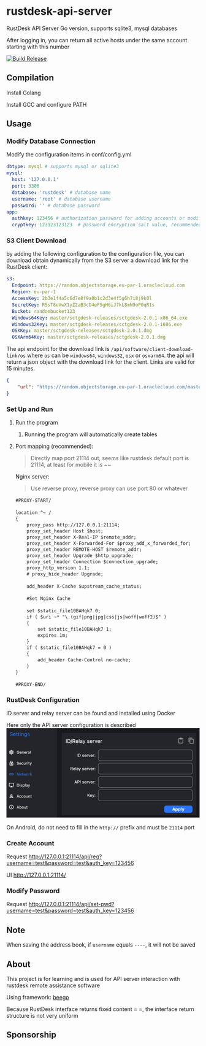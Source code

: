 # rustdesk-api-server

RustDesk API Server Go version, supports sqlite3, mysql databases

After logging in, you can return all active hosts under the same account starting with this number

[![Build Release](https://github.com/sctg-development/rustdesk-api-server/actions/workflows/build.yml/badge.svg)](https://github.com/sctg-development/rustdesk-api-server/actions/workflows/build.yml)

## Compilation

Install Golang

Install GCC and configure PATH

## Usage

### Modify Database Connection

Modify the configuration items in conf/config.yml

```yaml
dbtype: mysql # supports mysql or sqlite3
mysql:
  host: '127.0.0.1'
  port: 3306 
  database: 'rustdesk' # database name
  username: 'root' # database username
  password: '' # database password
app:
  authkey: 123456 # authorization password for adding accounts or modifying passwords
  cryptkey: 123123123123  # password encryption salt value, recommended not to change after the first modification
```

### S3 Client Download
by adding the following configuration to the configuration file, you can download obtain dynamically from the S3 server a download link for the RustDesk client:

```yaml
s3:
  Endpoint: https://random.objectstorage.eu-par-1.oraclecloud.com
  Region: eu-par-1
  AccessKey: 2b3e1f4a5c6d7e8f9a0b1c2d3e4f5g6h7i8j9k0l
  SecretKey: R5sT8uVwX1yZ2aB3cD4eF5gH6iJ7kL8mN9oP0qR1s
  Bucket: randombucket123
  Windows64Key: master/sctgdesk-releases/sctgdesk-2.0.1-x86_64.exe
  Windows32Key: master/sctgdesk-releases/sctgdesk-2.0.1-i686.exe
  OSXKey: master/sctgdesk-releases/sctgdesk-2.0.1.dmg
  OSXArm64Key: master/sctgdesk-releases/sctgdesk-2.0.1.dmg
```

The api endpoint for the download link is `/api/software/client-download-link/os` where `os` can be `windows64`, `windows32`, `osx` or `osxarm64`.
the api will return a json object with the download link for the client. Links are valid for 15 minutes.

```json
{
    "url": "https://random.objectstorage.eu-par-1.oraclecloud.com/master/sctgdesk-2.0.1.dmg?X-Amz-Algorithm=AWS4-HMAC-SHA256&X-Amz-Credential=949a57ffdc586d72961ccab7618b9d58a7372d40%2F20240324%2Feu-marseille-1%2Fs3%2Faws4_request&X-Amz-Date=20240324T175308Z&X-Amz-Expires=900&X-Amz-SignedHeaders=host&x-id=GetObject&X-Amz-Signature=43cebc953df3f9cc1ed8ba51191956f0e3ade9db27684107cbad8c9c9605394b"
}
```

### Set Up and Run

1. Run the program
   1. Running the program will automatically create tables

2. Port mapping (recommended):
   > Directly map port 21114 out, seems like rustdesk default port is 21114, at least for mobile it is ~~

   Nginx server:
   > Use reverse proxy, reverse proxy can use port 80 or whatever

   ```nginx
   #PROXY-START/

   location ^~ /
   {
       proxy_pass http://127.0.0.1:21114;
       proxy_set_header Host $host;
       proxy_set_header X-Real-IP $remote_addr;
       proxy_set_header X-Forwarded-For $proxy_add_x_forwarded_for;
       proxy_set_header REMOTE-HOST $remote_addr;
       proxy_set_header Upgrade $http_upgrade;
       proxy_set_header Connection $connection_upgrade;
       proxy_http_version 1.1;
       # proxy_hide_header Upgrade;

       add_header X-Cache $upstream_cache_status;

       #Set Nginx Cache

       set $static_file10BAHqk7 0;
       if ( $uri ~* "\.(gif|png|jpg|css|js|woff|woff2)$" )
       {
           set $static_file10BAHqk7 1;
           expires 1m;
       }
       if ( $static_file10BAHqk7 = 0 )
       {
           add_header Cache-Control no-cache;
       }
   }

   #PROXY-END/
   ```

### RustDesk Configuration

ID server and relay server can be found and installed using Docker

Here only the API server configuration is described
![img.png](img.png)

On Android, do not need to fill in the `http://` prefix and must be `21114` port

### Create Account

Request
<http://127.0.0.1:21114/api/reg?username=test&password=test&auth_key=123456>

UI
http://127.0.0.1:21114/

### Modify Password

Request
<http://127.0.0.1:21114/api/set-pwd?username=test&password=test&auth_key=123456>

## Note

When saving the address book, if `username` equals `----`, it will not be saved

## About

This project is for learning and is used for API server interaction with rustdesk remote assistance software

Using framework:
[beego](https://github.com/beego/beego)

Because RustDesk interface returns fixed content = =, the interface return structure is not very uniform

## Sponsorship
